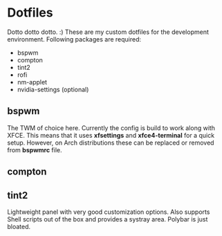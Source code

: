 # Dotfiles
Dotto dotto dotto. :) 
These are my custom dotfiles for the development environment. Following packages are required: 
+ bspwm
+ compton
+ tint2
+ rofi
+ nm-applet
+ nvidia-settings (optional)

## bspwm
The TWM of choice here. Currently the config is build to work along with XFCE. 
This means that it uses **xfsettings** and **xfce4-terminal** for a quick setup. 
However, on Arch distributions these can be replaced or removed from **bspwmrc** file.

## compton

## tint2 
Lightweight panel with very good customization options. Also supports Shell scripts out of the box and provides a systray area.
Polybar is just bloated. 